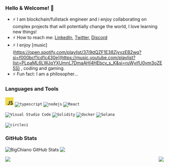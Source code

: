 ### Hello & Welcome! 👋
- ⚡ I am blockchain/fullstack engineer and i enjoy collaborating on complex projects that will potentially change the world, I love learning new things!
- ⚡ How to reach me: [LinkedIn](https://www.linkedin.com/in/chrisochuko/), [Twitter](https://twitter.com/bigchiano), [Discord](bigchiano)
- ⚡ I enjoy [music](https://open.spotify.com/playlist/37i9dQZF1E38ZjvvzEB2wq?si=f000bcf1cd1c430e](https://music.youtube.com/playlist?list=PLpaML6LWJqYXUmnL7DmaAHl4HEbcv_s_K&si=ruWyifU0vm3oZE5S) , coding and gaming.
- ⚡ Fun fact: I am a philosopher...

### Languages and Tools

<code><img alt="JavaScript" width="26px" src="https://raw.githubusercontent.com/github/explore/80688e429a7d4ef2fca1e82350fe8e3517d3494d/topics/javascript/javascript.png" /></code>
<code><img alt="typescript" width="26px" src="https://cdn.icon-icons.com/icons2/2107/PNG/512/file_type_typescript_official_icon_130107.png" /></code>
<code><img alt="nodejs" width="26px" src="https://cdn.icon-icons.com/icons2/2415/PNG/512/nodejs_plain_wordmark_logo_icon_146410.png" /></code>
<code><img  alt="React" width="26px" src="https://cdn.icon-icons.com/icons2/2108/PNG/512/react_icon_130845.png" /></code>

<code><img  alt="Visual Studio Code" width="26px" src="https://cdn.icon-icons.com/icons2/2107/PNG/512/file_type_vscode_icon_130084.png" /></code>
<code><img  alt="Solidity" width="26px" src="https://cdn.icon-icons.com/icons2/2107/PNG/512/file_type_solidity_icon_130156.png" /></code>
<code><img  alt="docker" width="26px" src="https://cdn.icon-icons.com/icons2/2415/PNG/512/docker_plain_wordmark_logo_icon_146555.png" /></code>
<code><img  alt="Solana" width="26px" src="https://raw.githubusercontent.com/trustwallet/assets/master/blockchains/solana/info/logo.png" /></code>

<code><img  alt="circleci" width="26px" src="https://cdn.icon-icons.com/icons2/2107/PNG/512/file_type_circleci_icon_130690.png" /></code>

### GitHub Stats

<div>
<img align="center" alt="BigChiano GitHub Stats" src="https://github-readme-stats.vercel.app/api?username=bigchiano&show_icons=true&hide_border=true&theme=gotham" />

<img align="center" src="https://github-readme-stats.vercel.app/api/top-langs/?username=bigchiano&layout=compact&theme=gotham" />
</div>

<p>
<img align="left" src="https://visitor-badge.laobi.icu/badge?page_id=bigchiano.visitor-badge" />
<img align="right" src="https://img.shields.io/github/followers/bigchiano?label=Follow&style=social" />
</p>

